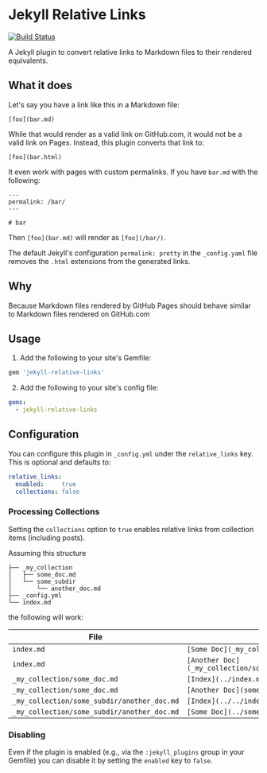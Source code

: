 # Jekyll Relative Links

[![Build Status](https://travis-ci.org/benbalter/jekyll-relative-links.svg?branch=master)](https://travis-ci.org/benbalter/jekyll-relative-links)

A Jekyll plugin to convert relative links to Markdown files to their rendered equivalents.

## What it does

Let's say you have a link like this in a Markdown file:

```
[foo](bar.md)
```

While that would render as a valid link on GitHub.com, it would not be a valid link on Pages. Instead, this plugin converts that link to:

```
[foo](bar.html)
```

It even work with pages with custom permalinks. If you have `bar.md` with the following:

```
---
permalink: /bar/
---

# bar
```

Then `[foo](bar.md)` will render as `[foo](/bar/)`.

The default Jekyll's configuration `permalink: pretty` in the `_config.yaml`
file removes the `.html` extensions from the generated links.

## Why

Because Markdown files rendered by GitHub Pages should behave similar to Markdown files rendered on GitHub.com

## Usage

1. Add the following to your site's Gemfile:

  ```ruby
  gem 'jekyll-relative-links'
  ```

2. Add the following to your site's config file:

  ```yml
  gems:
    - jekyll-relative-links
  ```

## Configuration

You can configure this plugin in `_config.yml` under the `relative_links` key. This is optional and defaults to:

```yml
relative_links:
  enabled:     true
  collections: false
```

### Processing Collections

Setting the `collections` option to `true` enables relative links from collection items (including posts).

Assuming this structure

~~~
├── _my_collection
│   ├── some_doc.md
│   └── some_subdir
│       └── another_doc.md
├── _config.yml
└── index.md
~~~

the following will work:

File | Link
-|-
`index.md` | `[Some Doc](_my_collection/some_doc.md)`
`index.md` | `[Another Doc](_my_collection/some_subdir/another_doc.md)`
`_my_collection/some_doc.md` | `[Index](../index.md)`
`_my_collection/some_doc.md` | `[Another Doc](some_subdir/another_doc.md)`
`_my_collection/some_subdir/another_doc.md` | `[Index](../../index.md)`
`_my_collection/some_subdir/another_doc.md` | `[Some Doc](../some_doc.md)`


### Disabling

Even if the plugin is enabled (e.g., via the `:jekyll_plugins` group in your Gemfile) you can disable it by setting the `enabled` key to `false`.
